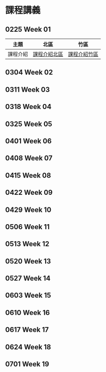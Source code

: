 # 課程講義

## 0225 Week 01
| 主題 | 北區 | 竹區 |
| ---- | ---- | ---- |
| 課程介紹 | [課程介紹北區](http://example.com/) | [課程介紹竹區](http://example.com/) |


## 0304 Week 02
## 0311 Week 03
## 0318 Week 04
## 0325 Week 05
## 0401 Week 06
## 0408 Week 07
## 0415 Week 08
## 0422 Week 09
## 0429 Week 10
## 0506 Week 11
## 0513 Week 12
## 0520 Week 13
## 0527 Week 14
## 0603 Week 15
## 0610 Week 16
## 0617 Week 17
## 0624 Week 18
## 0701 Week 19
